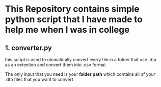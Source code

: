# This Repository contains simple python script that I have made to help me when I was in college

## 1. **converter.py**

this script is used to otomatically convert every file in a folder that use .dta as an extention and convert them into .csv format

The only input that you need is your **folder path** which contains all of your .dta files that you want to convert
